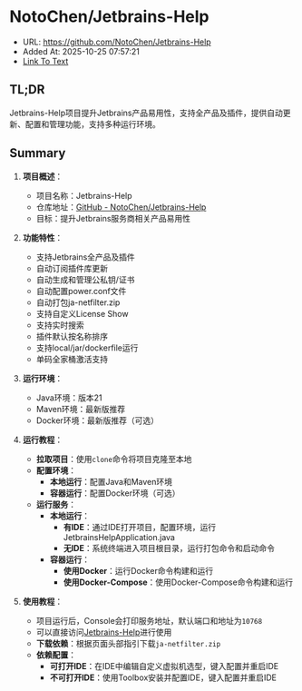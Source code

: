 # NotoChen/Jetbrains-Help
- URL: https://github.com/NotoChen/Jetbrains-Help
- Added At: 2025-10-25 07:57:21
- [Link To Text](2025-10-25-notochen-jetbrains-help_raw.md)

## TL;DR
Jetbrains-Help项目提升Jetbrains产品易用性，支持全产品及插件，提供自动更新、配置和管理功能，支持多种运行环境。

## Summary
1. **项目概述**：
   - 项目名称：Jetbrains-Help
   - 仓库地址：[GitHub - NotoChen/Jetbrains-Help](https://github.com/NotoChen/Jetbrains-Help)
   - 目标：提升Jetbrains服务商相关产品易用性

2. **功能特性**：
   - 支持Jetbrains全产品及插件
   - 自动订阅插件库更新
   - 自动生成和管理公私钥/证书
   - 自动配置power.conf文件
   - 自动打包ja-netfilter.zip
   - 支持自定义License Show
   - 支持实时搜索
   - 插件默认按名称排序
   - 支持local/jar/dockerfile运行
   - 单码全家桶激活支持

3. **运行环境**：
   - Java环境：版本21
   - Maven环境：最新版推荐
   - Docker环境：最新版推荐（可选）

4. **运行教程**：
   - **拉取项目**：使用`clone`命令将项目克隆至本地
   - **配置环境**：
     - **本地运行**：配置Java和Maven环境
     - **容器运行**：配置Docker环境（可选）
   - **运行服务**：
     - **本地运行**：
       - **有IDE**：通过IDE打开项目，配置环境，运行JetbrainsHelpApplication.java
       - **无IDE**：系统终端进入项目根目录，运行打包命令和启动命令
     - **容器运行**：
       - **使用Docker**：运行Docker命令构建和运行
       - **使用Docker-Compose**：使用Docker-Compose命令构建和运行

5. **使用教程**：
   - 项目运行后，Console会打印服务地址，默认端口和地址为`10768`
   - 可以直接访问[Jetbrains-Help](http://127.0.0.1:10768/)进行使用
   - **下载依赖**：根据页面头部指引下载`ja-netfilter.zip`
   - **依赖配置**：
     - **可打开IDE**：在IDE中编辑自定义虚拟机选型，键入配置并重启IDE
     - **不可打开IDE**：使用Toolbox安装并配置IDE，键入配置并重启IDE
